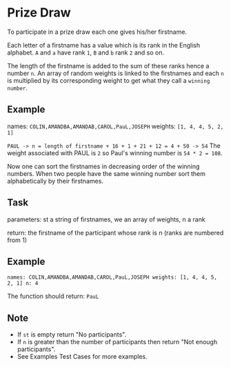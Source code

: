 # Prize Draw

To participate in a prize draw each one gives his/her firstname.

Each letter of a firstname has a value which is its rank in the English alphabet. `A` and `a` have rank `1`, `B` and `b` rank `2` and so on.

The length of the firstname is added to the sum of these ranks hence a number `n`. An array of random weights is linked to the firstnames and each `n` is multiplied by its corresponding weight to get what they call a `winning number`.

## Example

names: `COLIN,AMANDBA,AMANDAB,CAROL,PauL,JOSEPH` weights: `[1, 4, 4, 5, 2, 1]`

`PAUL -> n = length of firstname + 16 + 1 + 21 + 12 = 4 + 50 -> 54` The weight associated with PAUL is `2` so Paul's winning number is `54 * 2 = 108`.

Now one can sort the firstnames in decreasing order of the winning numbers. When two people have the same winning number sort them alphabetically by their firstnames.

## Task

parameters: st a string of firstnames, we an array of weights, n a rank

return: the firstname of the participant whose rank is n (ranks are numbered from 1)

## Example

    names: COLIN,AMANDBA,AMANDAB,CAROL,PauL,JOSEPH weights: [1, 4, 4, 5, 2, 1] n: 4

The function should return: `PauL`

## Note

* If `st` is empty return "No participants".
* If `n` is greater than the number of participants then return "Not enough participants".
* See Examples Test Cases for more examples.